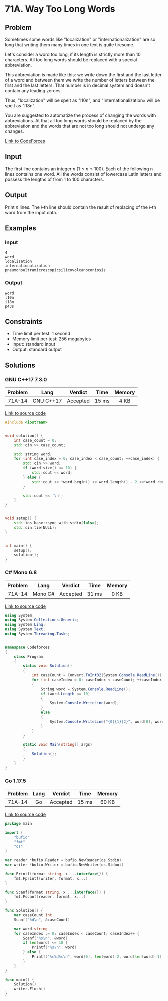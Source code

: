 # 71A. Way Too Long Words

## Problem

Sometimes some words like "localization" or "internationalization" are so long that writing them many times in one text is quite tiresome.

Let's consider a word too long, if its length is strictly more than 10 characters. All too long words should be replaced with a special abbreviation.

This abbreviation is made like this: we write down the first and the last letter of a word and between them we write the number of letters between the first and the last letters. That number is in decimal system and doesn't contain any leading zeroes.

Thus, "localization" will be spelt as "l10n", and "internationalization» will be spelt as "i18n".

You are suggested to automatize the process of changing the words with abbreviations. At that all too long words should be replaced by the abbreviation and the words that are not too long should not undergo any changes.

[Link to CodeForces](https://codeforces.com/problemset/problem/71/A)

## Input

The first line contains an integer $n$ ($1 \leq n \leq 100$). Each of the following n lines contains one word. All the words consist of lowercase Latin letters and possess the lengths of from 1 to 100 characters.

## Output

Print $n$ lines. The $i$-th line should contain the result of replacing of the $i$-th word from the input data.


## Examples

### Input

```
4
word
localization
internationalization
pneumonoultramicroscopicsilicovolcanoconiosis
```

### Output

```
word
l10n
i18n
p43s
```

## Constraints

  - Time limit per test: 1 second
  - Memory limit per test: 256 megabytes
  - Input: standard input
  - Output: standard output

## Solutions

### GNU C++17 7.3.0

| Problem |    Lang   |  Verdict | Time  | Memory |
|:-------:|:---------:|:--------:|:-----:|:------:|
|  71A-14 | GNU C++17 | Accepted | 15 ms |  4 KB  |

[Link to source code](solution.cpp)

```c++
#include <iostream>


void solution() {
    int case_count = 0;
    std::cin >> case_count;

    std::string word;
    for (int case_index = 0; case_index < case_count; ++case_index) {
        std::cin >> word;
        if (word.size() <= 10) {
            std::cout << word;
        } else {
            std::cout << *word.begin() << word.length() - 2 <<*word.rbegin();
        }

        std::cout << '\n';
    }
}


void setup() {
    std::ios_base::sync_with_stdio(false);
    std::cin.tie(NULL);
}


int main() {
    setup();
    solution();
}
```

### C# Mono 6.8

| Problem |    Lang   |  Verdict | Time  | Memory |
|:-------:|:---------:|:--------:|:-----:|:------:|
|  71A-14 |  Mono C#  | Accepted | 31 ms |  0 KB  |

[Link to source code](solution.cs)

```c#
using System;
using System.Collections.Generic;
using System.Linq;
using System.Text;
using System.Threading.Tasks;


namespace Codeforces
{
    class Program
    {
        static void Solution()
        {
            int caseCount = Convert.ToInt32(System.Console.ReadLine());
            for (int caseIndex = 0; caseIndex < caseCount; ++caseIndex)
            {
                String word = System.Console.ReadLine();
                if (word.Length <= 10)
                {
                    System.Console.WriteLine(word);
                }
                else
                {
                    System.Console.WriteLine("{0}{1}{2}", word[0], word.Length - 2, word[word.Length - 1]);
                }
            }
        }

        static void Main(string[] args)
        {
            Solution();
        }
    }
}
```

### Go 1.17.5

| Problem |    Lang   |  Verdict | Time  | Memory |
|:-------:|:---------:|:--------:|:-----:|:------:|
|  71A-14 |    Go     | Accepted | 15 ms | 60 KB  |

[Link to source code](solution.go)

```go
package main

import (
	"bufio"
	"fmt"
	"os"
)

var reader *bufio.Reader = bufio.NewReader(os.Stdin)
var writer *bufio.Writer = bufio.NewWriter(os.Stdout)

func Printf(format string, x ...interface{}) {
	fmt.Fprintf(writer, format, x...)
}

func Scanf(format string, x ...interface{}) {
	fmt.Fscanf(reader, format, x...)
}

func Solution() {
	var caseCount int
	Scanf("%d\n", &caseCount)

	var word string
	for caseIndex := 0; caseIndex < caseCount; caseIndex++ {
		Scanf("%s\n", &word)
		if len(word) <= 10 {
			Printf("%s\n", word)
		} else {
			Printf("%c%d%c\n", word[0], len(word)-2, word[len(word)-1])
		}
	}
}

func main() {
	Solution()
	writer.Flush()
}
```
